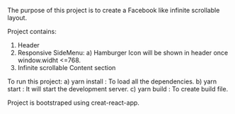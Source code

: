 The purpose of this project is to create a Facebook like infinite scrollable layout.

Project contains:

1) Header
2) Responsive SideMenu:
    a) Hamburger Icon will be shown in header once window.widht <=768.
3) Infinite scrollable Content section

To run this project:
  a) yarn install : To load all the dependencies.
  b) yarn start : It will start the development server.
  c) yarn build : To create build file.


Project is bootstraped using creat-react-app.

